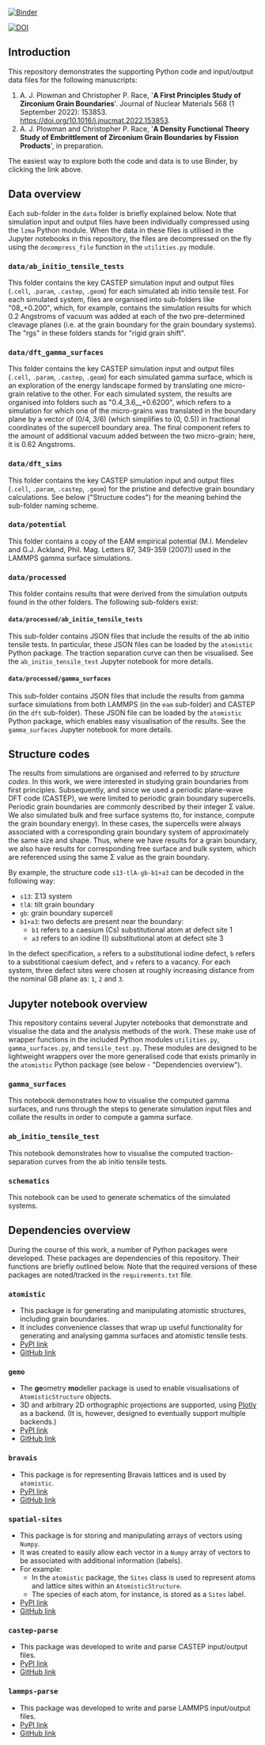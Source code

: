 [![Binder](https://mybinder.org/badge_logo.svg)](https://mybinder.org/v2/gh/aplowman/first-principles-zr-grain-boundaries/master)

[![DOI](https://zenodo.org/badge/203863663.svg)](https://zenodo.org/badge/latestdoi/203863663)

## Introduction

This repository demonstrates the supporting Python code and input/output data files for the following manuscripts:

1. A. J. Plowman and Christopher P. Race, '**A First Principles Study of Zirconium Grain Boundaries**'. Journal of Nuclear Materials 568 (1 September 2022): 153853. https://doi.org/10.1016/j.jnucmat.2022.153853.
2. A. J. Plowman and Christopher P. Race, '**A Density Functional Theory Study of Embrittlement of Zirconium Grain Boundaries by Fission Products**', in preparation.

The easiest way to explore both the code and data is to use Binder, by clicking the link above.

## Data overview

Each sub-folder in the `data` folder is briefly explained below. Note that simulation input and output files have been individually compressed using the `lzma` Python module. When the data in these files is utilised in the Jupyter notebooks in this repository, the files are decompressed on the fly using the `decompress_file` function in the `utilities.py` module.

### `data/ab_initio_tensile_tests`

This folder contains the key CASTEP simulation input and output files (`.cell`, `.param`, `.castep`, `.geom`) for each simulated ab initio tensile test. For each simulated system, files are organised into sub-folders like "08_+0.200", which, for example, contains the simulation results for which 0.2 Angstroms of vacuum was added at each of the two pre-determined cleavage planes (i.e. at the grain boundary for the grain boundary systems). The "rgs" in these folders stands for "rigid grain shift".

### `data/dft_gamma_surfaces`

This folder contains the key CASTEP simulation input and output files (`.cell`, `.param`, `.castep`, `.geom`) for each simulated gamma surface, which is an exploration of the energy landscape formed by translating one micro-grain relative to the other. For each simulated system, the results are organised into folders such as "0.4_3.6__+0.6200", which refers to a simulation for which one of the micro-grains was translated in the boundary plane by a vector of (0/4, 3/6) (which simplifies to (0, 0.5)) in fractional coordinates of the supercell boundary area. The final component refers to the amount of additional vacuum added between the two micro-grain; here, it is 0.62 Angstroms.

### `data/dft_sims`

This folder contains the key CASTEP simulation input and output files (`.cell`, `.param`, `.castep`, `.geom`) for the pristine and defective grain boundary calculations. See below ("Structure codes") for the meaning behind the sub-folder naming scheme.

### `data/potential`

This folder contains a copy of the EAM empirical potential (M.I. Mendelev and  G.J. Ackland, Phil. Mag. Letters 87, 349-359 (2007)) used in the LAMMPS gamma surface simulations.

### `data/processed`

This folder contains results that were derived from the simulation outputs found in the other folders. The following sub-folders exist:

#### `data/processed/ab_initio_tensile_tests`

This sub-folder contains JSON files that include the results of the ab initio tensile tests. In particular, these JSON files can be loaded by the `atomistic` Python package. The traction separation curve can then be visualised. See the `ab_initio_tensile_test` Jupyter notebook for more details.

#### `data/processed/gamma_surfaces`

This sub-folder contains JSON files that include the results from gamma surface simulations from both LAMMPS (in the `eam` sub-folder) and CASTEP (in the `dft` sub-folder). These JSON file can be loaded by the `atomistic` Python package, which enables easy visualisation of the results. See the `gamma_surfaces` Jupyter notebook for more details.

## Structure codes

The results from simulations are organised and referred to by *structure codes*. In this work, we were interested in studying grain boundaries from first principles. Subsequently, and since we used a periodic plane-wave DFT code (CASTEP), we were limited to periodic grain boundary supercells. Periodic grain boundaries are commonly described by their integer Σ value. We also simulated bulk and free surface systems (to, for instance, compute the grain boundary energy). In these cases, the supercells were always associated with a corresponding grain boundary system of approximately the same size and shape. Thus, where we have results for a grain boundary, we also have results for corresponding free surface and bulk system, which are referenced using the same Σ value as the grain boundary.

By example, the structure code `s13-tlA-gb-b1+a3` can be decoded in the following way:

- `s13`: Σ13 system
- `tlA`: tilt grain boundary
- `gb`: grain boundary supercell
- `b1+a3`: two defects are present near the boundary:
  - `b1` refers to a caesium (Cs) substitutional atom at defect site 1
  - `a3` refers to an iodine (I) substitutional atom at defect site 3

In the defect specification, `a` refers to a substitutional iodine defect, `b` refers to a substitional caesium defect, and `v` refers to a vacancy. For each system, three defect sites were chosen at roughly increasing distance from the nominal GB plane as: `1`, `2` and `3`.

## Jupyter notebook overview

This repository contains several Jupyter notebooks that demonstrate and visualise the data and the analysis methods of the work. These make use of wrapper functions in the included Python modules `utilities.py`, `gamma_surfaces.py`, and `tensile_test.py`. These modules are designed to be lightweight wrappers over the more generalised code that exists primarily in the `atomistic` Python package (see below - "Dependencies overview").

### `gamma_surfaces`

This notebook demonstrates how to visualise the computed gamma surfaces, and runs through the steps to generate simulation input files and collate the results in order to compute a gamma surface.

### `ab_initio_tensile_test`

This notebook demonstrates how to visualise the computed traction-separation curves from the ab initio tensile tests.

### `schematics`

This notebook can be used to generate schematics of the simulated systems.

## Dependencies overview

During the course of this work, a number of Python packages were developed. These packages are dependencies of this repository. Their functions are briefly outlined below. Note that the required versions of these packages are noted/tracked in the `requirements.txt` file.

### `atomistic`

- This package is for generating and manipulating atomistic structures, including grain boundaries.
- It includes convenience classes that wrap up useful functionality for generating and analysing gamma surfaces and atomistic tensile tests.
- [PyPI link](https://pypi.org/project/atomistic/)
- [GitHub link](https://github.com/aplowman/atomistic)

### `gemo`

- The **ge**ometry **mo**deller package is used to enable visualisations of `AtomisticStructure` objects.
- 3D and arbitrary 2D orthographic projections are supported, using [Plotly](https://github.com/plotly/plotly.py) as a backend. (It is, however, designed to eventually support multiple backends.)
- [PyPI link](https://pypi.org/project/gemo/)
- [GitHub link](https://github.com/aplowman/gemo)

### `bravais`

- This package is for representing Bravais lattices and is used by `atomistic`.
- [PyPI link](https://pypi.org/project/bravais/)
- [GitHub link](https://github.com/aplowman/bravais)

### `spatial-sites`

- This package is for storing and manipulating arrays of vectors using `Numpy`.
- It was created to easily allow each vector in a `Numpy` array of vectors to be associated with additional information (labels).
- For example:
  - In the `atomistic` package, the `Sites` class is used to represent atoms and lattice sites within an `AtomisticStructure`.
  - The species of each atom, for instance, is stored as a `Sites` label. 
- [PyPI link](https://pypi.org/project/spatial-sites/)
- [GitHub link](https://github.com/aplowman/spatial-sites)

### `castep-parse`

- This package was developed to write and parse CASTEP input/output files.
- [PyPI link](https://pypi.org/project/castep-parse/)
- [GitHub link](https://github.com/aplowman/castep-parse)

### `lammps-parse`

- This package was developed to write and parse LAMMPS input/output files.
- [PyPI link](https://pypi.org/project/lammps-parse/)
- [GitHub link](https://github.com/aplowman/lammps-parse)
